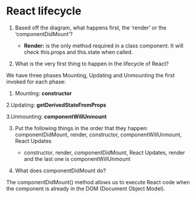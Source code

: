 # React lifecycle 

1. Based off the diagram, what happens first, the ‘render’ or the ‘componentDidMount’?

   * **Render:** is the only method required in a class component. It will check this.props and this.state when called.

2. What is the very first thing to happen in the lifecycle of React?

We have three phases Mounting, Updating and Unmounting
the first invoked for each phase:
1. Mounting: **constructor**

2.Updating: **getDerivedStateFromProps**

3.Unmounting: **componentWillUnmount**

3. Put the following things in the order that they happen: componentDidMount, render, constructor, componentWillUnmount, React Updates

    * constructor, render, componentDidMount, React Updates,
     render and the last one is componentWillUnmount

4. What does componentDidMount do?

The componentDidMount() method allows us to execute React code when the component is already in the DOM (Document Object Model).
